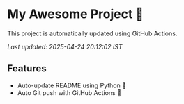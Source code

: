 # My Awesome Project 🚀

This project is automatically updated using GitHub Actions.

_Last updated: 2025-04-24 20:12:02 IST_

## Features
- Auto-update README using Python 🐍
- Auto Git push with GitHub Actions 🤖
